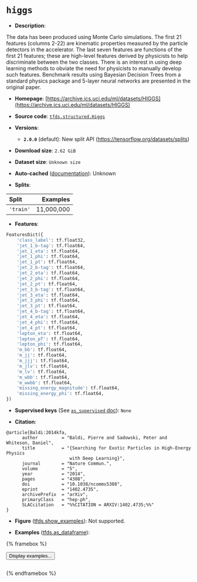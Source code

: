 <div itemscope itemtype="http://schema.org/Dataset">
  <div itemscope itemprop="includedInDataCatalog" itemtype="http://schema.org/DataCatalog">
    <meta itemprop="name" content="TensorFlow Datasets" />
  </div>
  <meta itemprop="name" content="higgs" />
  <meta itemprop="description" content="The data has been produced using Monte Carlo simulations.&#10;The first 21 features (columns 2-22) are kinematic properties&#10;measured by the particle detectors in the accelerator.&#10;The last seven features are functions of the first 21 features;&#10;these are high-level features derived by physicists to help&#10;discriminate between the two classes. There is an interest&#10;in using deep learning methods to obviate the need for physicists&#10;to manually develop such features. Benchmark results using&#10;Bayesian Decision Trees from a standard physics package and&#10;5-layer neural networks are presented in the original paper.&#10;&#10;To use this dataset:&#10;&#10;```python&#10;import tensorflow_datasets as tfds&#10;&#10;ds = tfds.load(&#x27;higgs&#x27;, split=&#x27;train&#x27;)&#10;for ex in ds.take(4):&#10;  print(ex)&#10;```&#10;&#10;See [the guide](https://www.tensorflow.org/datasets/overview) for more&#10;informations on [tensorflow_datasets](https://www.tensorflow.org/datasets).&#10;&#10;" />
  <meta itemprop="url" content="https://www.tensorflow.org/datasets/catalog/higgs" />
  <meta itemprop="sameAs" content="https://archive.ics.uci.edu/ml/datasets/HIGGS" />
  <meta itemprop="citation" content="@article{Baldi:2014kfa,&#10;      author         = &quot;Baldi, Pierre and Sadowski, Peter and Whiteson, Daniel&quot;,&#10;      title          = &quot;{Searching for Exotic Particles in High-Energy Physics&#10;                        with Deep Learning}&quot;,&#10;      journal        = &quot;Nature Commun.&quot;,&#10;      volume         = &quot;5&quot;,&#10;      year           = &quot;2014&quot;,&#10;      pages          = &quot;4308&quot;,&#10;      doi            = &quot;10.1038/ncomms5308&quot;,&#10;      eprint         = &quot;1402.4735&quot;,&#10;      archivePrefix  = &quot;arXiv&quot;,&#10;      primaryClass   = &quot;hep-ph&quot;,&#10;      SLACcitation   = &quot;%%CITATION = ARXIV:1402.4735;%%&quot;&#10;}" />
</div>

# `higgs`

*   **Description**:

The data has been produced using Monte Carlo simulations. The first 21 features
(columns 2-22) are kinematic properties measured by the particle detectors in
the accelerator. The last seven features are functions of the first 21 features;
these are high-level features derived by physicists to help discriminate between
the two classes. There is an interest in using deep learning methods to obviate
the need for physicists to manually develop such features. Benchmark results
using Bayesian Decision Trees from a standard physics package and 5-layer neural
networks are presented in the original paper.

*   **Homepage**:
    [https://archive.ics.uci.edu/ml/datasets/HIGGS](https://archive.ics.uci.edu/ml/datasets/HIGGS)

*   **Source code**:
    [`tfds.structured.Higgs`](https://github.com/tensorflow/datasets/tree/master/tensorflow_datasets/structured/higgs.py)

*   **Versions**:

    *   **`2.0.0`** (default): New split API
        (https://tensorflow.org/datasets/splits)

*   **Download size**: `2.62 GiB`

*   **Dataset size**: `Unknown size`

*   **Auto-cached**
    ([documentation](https://www.tensorflow.org/datasets/performances#auto-caching)):
    Unknown

*   **Splits**:

Split     | Examples
:-------- | ---------:
`'train'` | 11,000,000

*   **Features**:

```python
FeaturesDict({
    'class_label': tf.float32,
    'jet_1_b-tag': tf.float64,
    'jet_1_eta': tf.float64,
    'jet_1_phi': tf.float64,
    'jet_1_pt': tf.float64,
    'jet_2_b-tag': tf.float64,
    'jet_2_eta': tf.float64,
    'jet_2_phi': tf.float64,
    'jet_2_pt': tf.float64,
    'jet_3_b-tag': tf.float64,
    'jet_3_eta': tf.float64,
    'jet_3_phi': tf.float64,
    'jet_3_pt': tf.float64,
    'jet_4_b-tag': tf.float64,
    'jet_4_eta': tf.float64,
    'jet_4_phi': tf.float64,
    'jet_4_pt': tf.float64,
    'lepton_eta': tf.float64,
    'lepton_pT': tf.float64,
    'lepton_phi': tf.float64,
    'm_bb': tf.float64,
    'm_jj': tf.float64,
    'm_jjj': tf.float64,
    'm_jlv': tf.float64,
    'm_lv': tf.float64,
    'm_wbb': tf.float64,
    'm_wwbb': tf.float64,
    'missing_energy_magnitude': tf.float64,
    'missing_energy_phi': tf.float64,
})
```

*   **Supervised keys** (See
    [`as_supervised` doc](https://www.tensorflow.org/datasets/api_docs/python/tfds/load#args)):
    `None`

*   **Citation**:

```
@article{Baldi:2014kfa,
      author         = "Baldi, Pierre and Sadowski, Peter and Whiteson, Daniel",
      title          = "{Searching for Exotic Particles in High-Energy Physics
                        with Deep Learning}",
      journal        = "Nature Commun.",
      volume         = "5",
      year           = "2014",
      pages          = "4308",
      doi            = "10.1038/ncomms5308",
      eprint         = "1402.4735",
      archivePrefix  = "arXiv",
      primaryClass   = "hep-ph",
      SLACcitation   = "%%CITATION = ARXIV:1402.4735;%%"
}
```

*   **Figure**
    ([tfds.show_examples](https://www.tensorflow.org/datasets/api_docs/python/tfds/visualization/show_examples)):
    Not supported.

*   **Examples**
    ([tfds.as_dataframe](https://www.tensorflow.org/datasets/api_docs/python/tfds/as_dataframe)):

<!-- mdformat off(HTML should not be auto-formatted) -->

{% framebox %}

<button id="displaydataframe">Display examples...</button>
<div id="dataframecontent" style="overflow-x:scroll"></div>
<script src="https://www.gstatic.com/external_hosted/jquery2.min.js"></script>
<script>
var url = "https://storage.googleapis.com/tfds-data/visualization/dataframe/higgs-2.0.0.html";
$(document).ready(() => {
  $("#displaydataframe").click((event) => {
    // Disable the button after clicking (dataframe loaded only once).
    $("#displaydataframe").prop("disabled", true);

    // Pre-fetch and display the content
    $.get(url, (data) => {
      $("#dataframecontent").html(data);
    }).fail(() => {
      $("#dataframecontent").html(
        'Error loading examples. If the error persist, please open '
        + 'a new issue.'
      );
    });
  });
});
</script>

{% endframebox %}

<!-- mdformat on -->